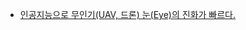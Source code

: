 - [인공지능으로 무인기(UAV, 드론) 눈(Eye)의 진화가 빠르다.](http://m.seminartoday.net/news/articleView.html?idxno=9923)
